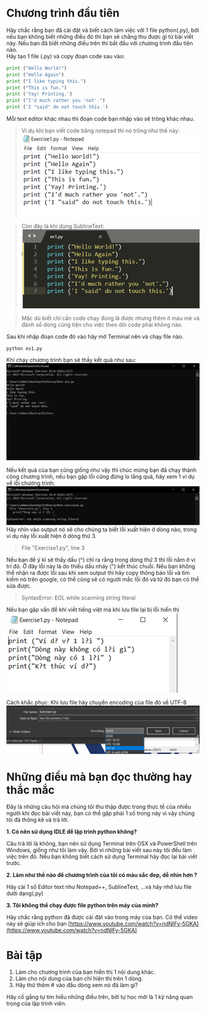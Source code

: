 # Chương trình đầu tiên #  
Hãy chắc rằng bạn đã cài đặt và biết cách làm việc với 1 file python(.py), bởi nếu bạn không biết những điều đó thì bạn sẽ chẳng thu được gì từ bài viết này. Nếu bạn đã biết những điều trên thì bắt đầu với chương trình đầu tiên nào.  
Hãy tạo 1 file (.py) và copy đoạn code sau vào:  
```python
print ("Hello World!")
print ("Hello Again")
print ("I like typing this.")
print ("This is fun.")
print ('Yay! Printing.')
print ("I'd much rather you 'not'.")
print ('I "said" do not touch this.')
```
Mỗi text editor khác nhau thì đoạn code bạn nhập vào sẽ trông khác nhau.  
>Ví dụ khi bạn viết code bằng notepad thì nó trông như thế này:  
![picture alt](./image/2.PNG)  

>Còn đây là khi dùng SublineText:  
![picture alt](./image/1.PNG)  

>Mặc dù biết chỉ cần code chạy đúng là được nhưng thêm ít màu mè và đánh số dòng cũng tiện cho việc theo dõi code phải không nào.

Sau khi nhập đoạn code đó vào hãy mở Terminal nên và chạy file nào.
```
python ex1.py
```
Khi chạy chương trình bạn sẽ thấy kết quả như sau:  
![picture alt](./image/3.PNG)

Nếu kết quả của bạn cũng giống như vậy thì chúc mừng bạn đã chạy thành công chương trình, nếu bạn gặp lỗi cũng đừng lo lắng quá, hãy xem 1 ví dụ về lỗi chương trình:
![picture alt](./image/4.PNG)
Hãy nhìn vào output nó sẽ cho chúng ta biết lỗi xuất hiện ở dòng nào, trong ví dụ này lỗi xuất hiện ở dòng thứ 3.
>File "Exercise1.py", line 3  

Nếu bạn để ý kĩ sẽ thấy dấu (^) chỉ ra rằng trong dòng thứ 3 thì lỗi nằm ở vị trí đó. Ở đây lỗi này là do thiếu dấu nháy (") kết thúc chuỗi. Nếu bạn không thể nhận ra được lỗi sau khi xem output thì hãy copy thông báo lỗi và tìm kiếm nó trên google, có thể cũng sẽ có người mắc lỗi đó và từ đó bạn có thể sửa được.
>SyntaxError: EOL while scanning string literal

Nếu bạn gặp vấn đề khi viết tiếng việt mà khi lưu file lại bị lỗi hiển thị ![picture alt](./image/5.PNG)

Cách khắc phục: Khi lưu file hãy chuyển encoding của file đó về UTF-8
![picture alt](./image/6.PNG)

# Những điều mà bạn đọc thường hay thắc mắc #

Đây là những câu hỏi mà chúng tôi thu thập được trong thực tế của nhiều người khi đọc bài viết này, bạn có thể gặp phải 1 số trong này vì vậy chúng tôi đã thông kê và trả lời.

**1. Có nên sử dụng IDLE để lập trình python không?**

  Câu trả lời là không, bạn nên sử dụng Terminal trên OSX và PowerShell trên Windows, giống như tôi làm vậy. Bời vì những bài viết sau này tôi đều làm việc trên đó. Nếu bạn không biết cách sử dụng Terminal hãy đọc lại bài viết trước.

**2. Làm như thế nào để chương trình của tôi có màu sắc đep, dễ nhìn hơn ?**

  Hãy cài 1 số Editor text như Notepad++, SublineText, ...và hãy nhớ lưu file dưới dạng(.py)  

**3. Tôi không thể chạy được file python trên máy của mình?**

  Hãy chắc rằng python đã được cài đặt vào trong máy của bạn. Có thể video này sẽ giúp ích cho bạn [https://www.youtube.com/watch?v=ndNlFy-5GKA](https://www.youtube.com/watch?v=ndNlFy-5GKA)

# Bài tập #

1. Làm cho chương trình của bạn hiển thị 1 nội dung khác.
2. Làm cho nội dung của bạn chỉ hiện thị trên 1 dòng.
3. Hãy thử thêm # vào đầu dòng xem nó đã làm gì?


Hãy cố gắng tự tìm hiểu những điều trên, bởi tự học mới là 1 kỹ năng quan trọng của lập trình viên.
